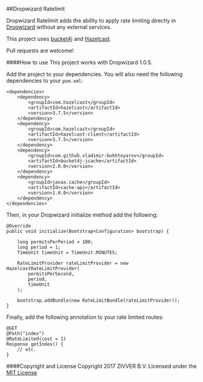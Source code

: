 ##Dropwizard Ratelimit


Dropwizard Ratelimit adds the ability to apply rate limiting directly in [Dropwizard](http://www.dropwizard.io) without any external services.

This project uses [bucket4j](https://github.com/vladimir-bukhtoyarov/bucket4j) and [Hazelcast](https://hazelcast.org).

Pull requests are welcome!

####How to use
This project works with Dropwizard 1.0.5.

Add the project to your dependencies. You will also need the following dependencies to your `pom.xml`:
```
<dependencies>
	<dependency>
	    <groupId>com.hazelcast</groupId>
	    <artifactId>hazelcast</artifactId>
	    <version>3.7.5</version>
	</dependency>
	<dependency>
	    <groupId>com.hazelcast</groupId>
	    <artifactId>hazelcast-client</artifactId>
	    <version>3.7.5</version>
	</dependency>
	<dependency>
        <groupId>com.github.vladimir-bukhtoyarov</groupId>
        <artifactId>bucket4j-jcache</artifactId>
        <version>2.0.0</version>
    </dependency>
    <dependency>
        <groupId>javax.cache</groupId>
        <artifactId>cache-api</artifactId>
        <version>1.0.0</version>
    </dependency>
</dependencies>
```

Then, in your Dropwizard initialize method add the following:
```
@Override
public void initialize(Bootstrap<Configuration> bootstrap) {

	long permitsPerPeriod = 100;
	long period = 1;
	TimeUnit timeUnit = TimeUnit.MINUTES;

	RateLimitProvider rateLimitProvider = new HazelcastRateLimitProvider(
		permitsPerSecond,
		period,
		timeUnit
	);

	bootstrap.addBundle(new RateLimitBundle(rateLimitProvider));
}
```
Finally, add the following annotation to your rate limited routes:
```
@GET
@Path("index")
@RateLimited(cost = 1)
Response getIndex() {
	// etc.
}
```

####Copyright and License
Copyright 2017 ZIVVER B.V.
Licensed under the [MIT License](https://opensource.org/licenses/MIT)
